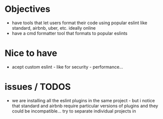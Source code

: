 # Objectives

 * have tools that let users format their code using popular eslint like standard, airbnb, uber, etc. ideally online
 * have a cmd formatter tool that formats to popular eslints

# Nice to have

 * acept custom eslint - like for security - performance... 

# issues / TODOS

 * we are installing all the eslint plugins in the same project - but i notice that standard and airbnb require particular versions of plugins and they could be incompatible... try to separate individual projects in